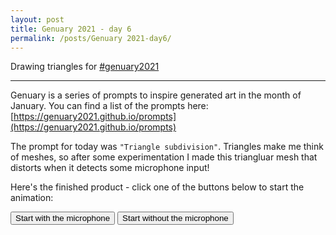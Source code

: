 ```yaml
---
layout: post
title: Genuary 2021 - day 6
permalink: /posts/Genuary 2021-day6/
---
```


Drawing triangles for [#genuary2021](https://genuary2021.github.io/)

---

<script src="{{ '/static/genuary2021/day6/script.js' | relative_url }}" type="text/javascript"></script>

Genuary is a series of prompts to inspire generated art in the month of January.
You can find a list of the prompts here:
[https://genuary2021.github.io/prompts](https://genuary2021.github.io/prompts)

The prompt for today was `"Triangle subdivision"`. Triangles make me think of
meshes, so after some experimentation I made this triangluar mesh that distorts
when it detects some microphone input!

Here's the finished product - click one of the buttons below to start the
animation:

<script>
document.addEventListener("DOMContentLoaded", function() {
main(document.getElementById("mycanvas"));
document.getElementById("start-mic").addEventListener("click",function() {
start_microphone();
});
document.getElementById("start-nomic").addEventListener("click",function() {
start_no_microphone();
});
});
</script>
<canvas id="mycanvas" style="width: 100%"></canvas>
<button id="start-mic">Start with the microphone</button>
<button id="start-nomic">Start without the microphone</button>
